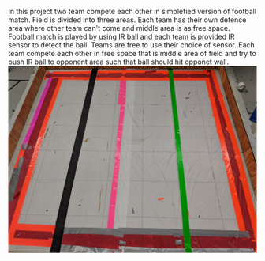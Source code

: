 In this project two team compete each other in simplefied version of football match.
Field is divided into three areas. Each team has their own defence area where other team can't come and middle area is as free space.
Football match is played by using IR ball and each team is provided IR sensor to detect the ball. Teams are free to use their choice
of sensor. 
Each team compete each other in free space that is middle area of field and try to push IR ball to opponent area such that ball should hit 
opponet wall. 
![Image of field divided into three areas](https://github.com/BhaskarTrivedi/Robotics/blob/master/SimplifiedFootball/Image/IMG_20191212_171113.jpg)
